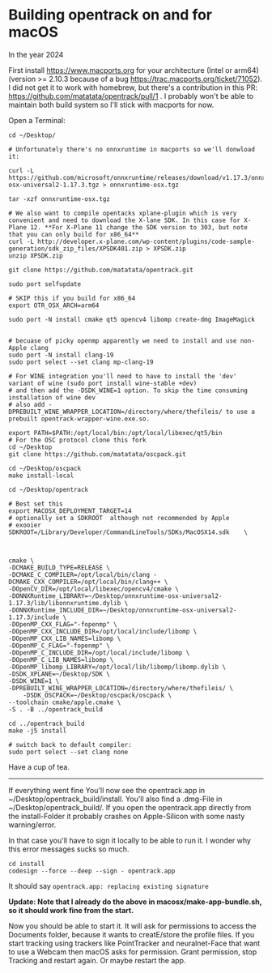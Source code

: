 # Building opentrack on and for macOS

In the year 2024

First install https://www.macports.org for your architecture (Intel or arm64) (version >= 2.10.3 because of a bug https://trac.macports.org/ticket/71052). I did not get it to work with homebrew, but there's a contribution in this PR: https://github.com/matatata/opentrack/pull/1 . I probably won't be able to maintain both build system so I'll stick with macports for now.

Open a Terminal:

    cd ~/Desktop/
    
    # Unfortunately there's no onnxruntime in macports so we'll donwload it:

    curl -L https://github.com/microsoft/onnxruntime/releases/download/v1.17.3/onnxruntime-osx-universal2-1.17.3.tgz > onnxruntime-osx.tgz
    
    tar -xzf onnxruntime-osx.tgz 

    # We also want to compile opentacks xplane-plugin which is very convenient and need to download the X-lane SDK. In this case for X-Plane 12. **For X-Plane 11 change the SDK version to 303, but note that you can only build for x86_64**
    curl -L http://developer.x-plane.com/wp-content/plugins/code-sample-generation/sdk_zip_files/XPSDK401.zip > XPSDK.zip
    unzip XPSDK.zip

    git clone https://github.com/matatata/opentrack.git

    sudo port selfupdate
    
    # SKIP this if you build for x86_64
    export OTR_OSX_ARCH=arm64

    sudo port -N install cmake qt5 opencv4 libomp create-dmg ImageMagick

    
    # becuase of picky openmp apparently we need to install and use non-Apple clang
    sudo port -N install clang-19
    sudo port select --set clang mp-clang-19

    # For WINE integration you'll need to have to install the 'dev' variant of wine (sudo port install wine-stable +dev)
    # and then add the -DSDK_WINE=1 option. To skip the time consuming installation of wine dev
    # also add -DPREBUILT_WINE_WRAPPER_LOCATION=/directory/where/thefileis/ to use a prebuilt opentrack-wrapper-wine.exe.so.

    export PATH=$PATH:/opt/local/bin:/opt/local/libexec/qt5/bin
    # For the OSC protocol clone this fork
    cd ~/Desktop
    git clone https://github.com/matatata/oscpack.git

    cd ~/Desktop/oscpack
    make install-local
    
    cd ~/Desktop/opentrack

	# Best set this
 	export MACOSX_DEPLOYMENT_TARGET=14
	# optionally set a SDKROOT	although not recommended by Apple
	# exooier SDKROOT=/Library/Developer/CommandLineTools/SDKs/MacOSX14.sdk    \
 	
    
	
	cmake \
	-DCMAKE_BUILD_TYPE=RELEASE \
 	-DCMAKE_C_COMPILER=/opt/local/bin/clang -DCMAKE_CXX_COMPILER=/opt/local/bin/clang++ \
	-DOpenCV_DIR=/opt/local/libexec/opencv4/cmake \
	-DONNXRuntime_LIBRARY=~/Desktop/onnxruntime-osx-universal2-1.17.3/lib/libonnxruntime.dylib \
	-DONNXRuntime_INCLUDE_DIR=~/Desktop/onnxruntime-osx-universal2-1.17.3/include \
	-DOpenMP_CXX_FLAG="-fopenmp" \
	-DOpenMP_CXX_INCLUDE_DIR=/opt/local/include/libomp \
	-DOpenMP_CXX_LIB_NAMES=libomp \
	-DOpenMP_C_FLAG="-fopenmp" \
	-DOpenMP_C_INCLUDE_DIR=/opt/local/include/libomp \
	-DOpenMP_C_LIB_NAMES=libomp \
	-DOpenMP_libomp_LIBRARY=/opt/local/lib/libomp/libomp.dylib \
	-DSDK_XPLANE=~/Desktop/SDK \
 	-DSDK_WINE=1 \
  	-DPREBUILT_WINE_WRAPPER_LOCATION=/directory/where/thefileis/ \
        -DSDK_OSCPACK=~/Desktop/oscpack/oscpack \
  	--toolchain cmake/apple.cmake \
	-S . -B ../opentrack_build
    
    cd ../opentrack_build
    make -j5 install
    
    # switch back to default compiler:
    sudo port select --set clang none

Have a cup of tea.

--------------

        
If everything went fine You'll now see the opentrack.app in ~/Desktop/opentrack_build/install. You'll also find a .dmg-File in ~/Desktop/opentrack_build/. If you open the opentrack.app directly from the install-Folder it probably crashes on Apple-Silicon with some nasty warning/error.

In that case you'll have to sign it locally to be able to run it. I wonder why this error messages sucks so much.

    cd install
    codesign --force --deep --sign - opentrack.app
        
It should say `opentrack.app: replacing existing signature`

**Update: Note that I already do the above in macosx/make-app-bundle.sh, so it should work fine from the start.**
        
Now you should be able to start it. It will ask for permissions to access the Documents folder, because it wants to creatE/store the profile files. If you start tracking using trackers like PointTracker and neuralnet-Face that want to use a Webcam then macOS asks for permission. Grant permission, stop Tracking and restart again. Or maybe restart the app.




  




